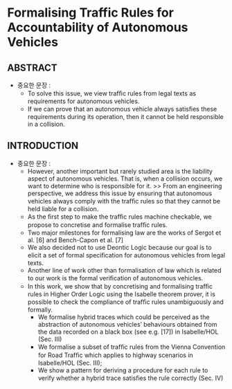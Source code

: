 # Formalising Traffic Rules for Accountability of Autonomous Vehicles

## ABSTRACT

- 중요한 문장 :
  - To solve this issue, we view trafﬁc rules from legal texts as requirements for autonomous vehicles. 
  - If we can prove that an autonomous vehicle always satisﬁes these requirements during its operation, then it cannot be held responsible in a collision.

## INTRODUCTION

- 중요한 문장 : 
  - However, another important but rarely studied area is the liability aspect of autonomous vehicles. That is, when a collision occurs, we want to determine who is responsible for it. >> From an engineering perspective, we address this issue by ensuring that autonomous vehicles always comply with the trafﬁc rules so that they cannot be held liable for a collision.
  - As the ﬁrst step to make the trafﬁc rules machine checkable, we propose to concretise and formalise trafﬁc rules.
  - Two major milestones for formalising law are the works of Sergot et al. [6] and Bench-Capon et al. [7]
  - We also decided not to use Deontic Logic because our goal is to elicit a set of formal speciﬁcation for autonomous vehicles from legal texts.
  - Another line of work other than formalisation of law which is related to our work is the formal veriﬁcation of autonomous vehicles.
  - In this work, we show that by concretising and formalising trafﬁc rules in Higher Order Logic using the Isabelle theorem prover, it is possible to check the compliance of trafﬁc rules unambiguously and formally.
    - We formalise hybrid traces which could be perceived as the abstraction of autonomous vehicles’ behaviours obtained from the data recorded on a black box (see e.g. [17]) in Isabelle/HOL (Sec. III)
    - We formalise a subset of trafﬁc rules from the Vienna Convention for Road Trafﬁc which applies to highway scenarios in Isabelle/HOL (Sec. III);
    - We show a pattern for deriving a procedure for each rule to verify whether a hybrid trace satisﬁes the rule correctly (Sec. IV)